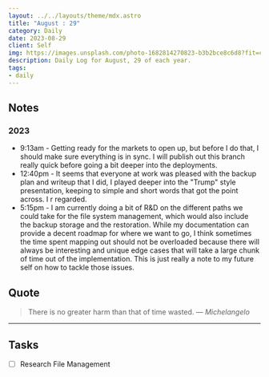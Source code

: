 ```yaml
---
layout: ../../layouts/theme/mdx.astro
title: "August : 29"
category: Daily
date: 2023-08-29
client: Self
img: https://images.unsplash.com/photo-1682814270823-b3b2bce8c6d8?fit=crop&q=85&w=1400&h=700
description: Daily Log for August, 29 of each year.
tags:
- daily
---
```


## Notes
### 2023
- 9:13am - Getting ready for the markets to open up, but before I do that, I should make sure everything is in sync. I will publish out this branch really quick before going a bit deeper into the deployments.
- 12:40pm - It seems that everyone at work was pleased with the backup plan and writeup that I did, I played deeper into the "Trump" style presentation, keeping to simple and short words that got the point across. I r regarded.
- 5:15pm - I am currently doing a bit of R&D on the different paths we could take for the file system management, which would also include the backup storage and the restoration. While my documentation can provide a decent roadmap for where we want to go, I think sometimes the time spent mapping out should not be overloaded because there will always be interesting and unique edge cases that will take a large chunk of time out of the implementation. This is just really a note to my future self on how to tackle those issues. 

## Quote

> There is no greater harm than that of time wasted.
> — <cite>Michelangelo</cite>

---

## Tasks

- [ ] Research File Management